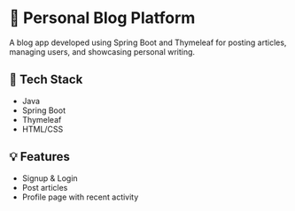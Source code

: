 # 📝 Personal Blog Platform

A blog app developed using Spring Boot and Thymeleaf for posting articles, managing users, and showcasing personal writing.

## 🔧 Tech Stack
- Java
- Spring Boot
- Thymeleaf
- HTML/CSS

## 💡 Features
- Signup & Login
- Post articles
- Profile page with recent activity
